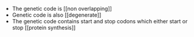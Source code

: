 + The genetic code is [[non overlapping]]  
+ Genetic code is also [[degenerate]] 
+ The genetic code contains start and stop codons which either start or stop [[protein synthesis]]